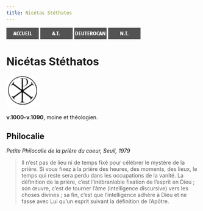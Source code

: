 ```yaml
---
title: Nicétas Stéthatos
---
```

[<img src="/images/accueil.png">](/)
[<img src="/images/ancientestament.png">](/pages/ancientestament.html)
[<img src="/images/deuterocanoniques.png">](/pages/deuterocanoniques.html)
[<img src="/images/nouveautestament.png">](/pages/nouveautestament.html)

# Nicétas Stéthatos

[<img src="/images/nopicture.png">](https://fr.wikipedia.org/wiki/Nic%C3%A9tas_St%C3%A9thatos)

**v.1000-v.1090**, moine et théologien.


## Philocalie <a name="philocalie"></a>
*Petite Philocalie de la prière du coeur, Seuil, 1979*

>Il n’est pas de lieu ni de temps fixé pour célébrer le mystère de la prière. Si vous fixez à la prière des heures, des moments, des lieux, le temps qui reste sera perdu dans les occupations de la vanité. La définition de la prière, c’est l’inébranlable fixation de l’esprit en Dieu ; son œuvre, c’est de tourner l’âme (intelligence discursive) vers les choses divines ; sa fin, c’est que l’intelligence adhère à Dieu et ne fasse avec Lui qu’un esprit suivant la définition de l’Apôtre.